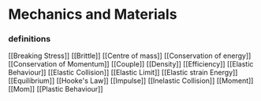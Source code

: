 # Mechanics and Materials

### definitions
[[Breaking Stress]]
[[Brittle]]
[[Centre of mass]]
[[Conservation of energy]]
[[Conservation of Momentum]]
[[Couple]]
[[Density]]
[[Efficiency]]
[[Elastic Behaviour]]
[[Elastic Collision]]
[[Elastic Limit]]
[[Elastic strain Energy]]
[[Equilibrium]]
[[Hooke's Law]]
[[Impulse]]
[[Inelastic Collision]]
[[Moment]]
[[Mom]]
[[Plastic Behaviour]]